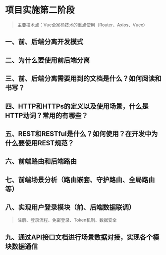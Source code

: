 # 项目实施第二阶段

> 主要技术点：Vue全家桶技术的重点使用（Router、Axios、Vuex）

## 一、前、后端分离开发模式



## 二、为什么要使用前后端分离



## 三、前、后端分离需要用到的文档是什么？如何阅读和书写？



## 四、HTTP和HTTPs的定义以及使用场景，什么是HTTP动词？常用的有哪些？



## 五、REST和RESTful是什么？如何使用？在开发中为什么要使用REST规范？



## 六、前端路由和后端路由



## 七、前端场景分析（路由嵌套、守护路由、全局路由等）



## 八、实现用户登录模块（前、后端数据联调）

> 注册、登录流程、免密登录、Token机制、数据安全

## 九、通过API接口文档进行场景数据对接，实现各个模块数据通信

